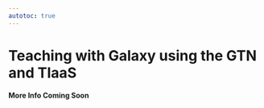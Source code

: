 ```yaml
---
autotoc: true
---
```


<slot name="/events/gcc2024/header" />
<div class="text-center">

# Teaching  with Galaxy using the GTN and TIaaS

**More Info Coming Soon**
</div>
